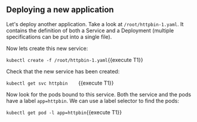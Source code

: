## Deploying a new application

Let's deploy another application. Take a look at `/root/httpbin-1.yaml`. It contains the definition of both a Service and a Deployment (multiple specifications can be put into a single file).

Now lets create this new service:

`kubectl create -f /root/httpbin-1.yaml`{{execute T1}}

Check that the new service has been created:

`kubectl get svc httpbin    `{{execute T1}}

Now look for the pods bound to this service. Both the service and the pods have a label `app=httpbin`. We can use a label selector to find the pods:

`kubectl get pod -l app=httpbin`{{execute T1}}
